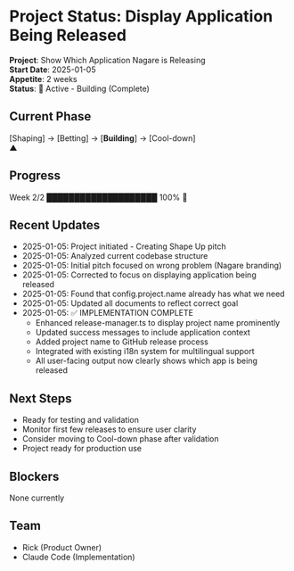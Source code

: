 # Project Status: Display Application Being Released

**Project**: Show Which Application Nagare is Releasing  
**Start Date**: 2025-01-05  
**Appetite**: 2 weeks  
**Status**: 🌿 Active - Building (Complete)

## Current Phase

[Shaping] → [Betting] → [**Building**] → [Cool-down]  
                         ▲

## Progress

Week 2/2 ████████████████████ 100% 🌿

## Recent Updates

- 2025-01-05: Project initiated - Creating Shape Up pitch
- 2025-01-05: Analyzed current codebase structure
- 2025-01-05: Initial pitch focused on wrong problem (Nagare branding)
- 2025-01-05: Corrected to focus on displaying application being released
- 2025-01-05: Found that config.project.name already has what we need
- 2025-01-05: Updated all documents to reflect correct goal
- 2025-01-05: ✅ IMPLEMENTATION COMPLETE
  - Enhanced release-manager.ts to display project name prominently
  - Updated success messages to include application context
  - Added project name to GitHub release process
  - Integrated with existing i18n system for multilingual support
  - All user-facing output now clearly shows which app is being released

## Next Steps

- Ready for testing and validation
- Monitor first few releases to ensure user clarity
- Consider moving to Cool-down phase after validation
- Project ready for production use

## Blockers

None currently

## Team

- Rick (Product Owner)
- Claude Code (Implementation)

